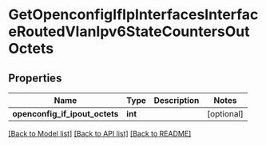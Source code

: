 # GetOpenconfigIfIpInterfacesInterfaceRoutedVlanIpv6StateCountersOutOctets

## Properties
Name | Type | Description | Notes
------------ | ------------- | ------------- | -------------
**openconfig_if_ipout_octets** | **int** |  | [optional] 

[[Back to Model list]](../README.md#documentation-for-models) [[Back to API list]](../README.md#documentation-for-api-endpoints) [[Back to README]](../README.md)


